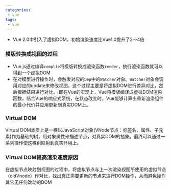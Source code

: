 ```yaml
---
categories:
 - vue
tags:
 - vue
---
```

- Vue 2.0中引入了虚拟DOM，初始渲染速度比Vue1.0提升了2～4倍

### 模版转换成视图的过程
- Vue.js通过编译`complie`将模版转换成渲染函数`render`，执行渲染函数就可以得到一个虚拟DOM
- 在对模型进行操作时，会触发对应的`Dep`中的`Watcher`对象。`Watcher`对象会调用对应的update来修改视图。这个过程主要是将虚拟DOM进行差异对比，然后根据结果进行对比。
即在Vue的实现上，Vue将模版编译成虚拟DOM渲染函数，结合Vue的响应式系统，在状态改变时，Vue能够计算出重新渲染组件的最小代价并应用更新到真实DOM上。

### Virtual DOM
Virtual DOM本质上是一棵以JavaScript对象(VNode节点：标签名、属性、子元素)作为基础的树，用对象属性来描述节点，对真实DOM的抽象。最终可以通过一系列操作使这棵树映射到真实环境上。

### Virtual DOM提高渲染速度原因
在虚拟节点映射到视图的过程中，将虚拟节点与上一次渲染视图所使用的虚拟节点（oldVnode）作对比，找出真正需要更新的节点来进行DOM操作，从而避免操作其它无任何改动的DOM